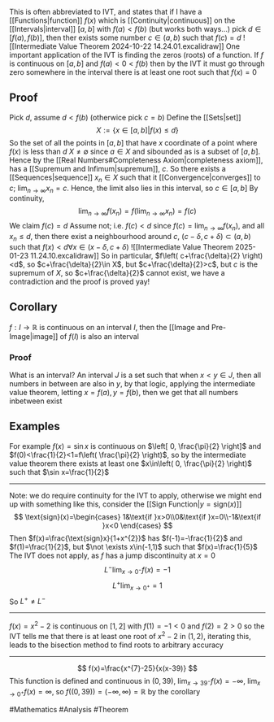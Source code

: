 This is often abbreviated to IVT, and states that if I have a [[Functions|function]] $f(x)$ which is [[Continuity|continuous]] on the [[Intervals|interval]] $[a,b]$ with $f(a)<f(b)$ (but works both ways...) pick $d\in[f(a),f(b)]$, then ther exists some number $c\in(a,b)$ such that $f(c)=d$
![[Intermediate Value Theorem 2024-10-22 14.24.01.excalidraw]]
One important application of the IVT is finding the zeros (roots) of a function. If $f$ is continuous on $[a,b]$ and $f(a)<0<f(b)$ then by the IVT it must go through zero somewhere in the interval there is at least one root such that $f(x)=0$
## Proof
Pick $d$, assume $d<f(b)$ (otherwice pick $c=b$) Define the [[Sets|set]]
$$
X:=\{ x\in [a,b]|f(x)\leq d \}
$$
So the set of all the points in $[a,b]$ that have $x$ coordinate of a point where $f(x)$ is less than $d$
$X\neq \emptyset$ since $a\in X$ and sibounded as is a subset of $[a,b]$. Hence by the [[Real Numbers#Completeness Axiom|completeness axiom]], has a [[Supremum and Infimum|supremum]], $c$. So there exists a [[Sequences|sequence]] $x_{n}\in X$ such that it [[Convergence|converges]] to $c$; $\lim_{ n \to \infty }x_{n}=c$. Hence, the limit also lies in this interval, so $c\in[a,b]$
By continuity,
$$
\lim_{ n \to \infty } f(x_{n})=f(\lim_{ n \to \infty } x_{n})=f(c)
$$
We claim $f(c)=d$
Assume not; i.e. $f(c)<d$ since $f(c)=\lim_{ n \to \infty }f(x_{n})$, and all $x_{n}\leq d$, then there exist a neighbourhood around $c$, $(c-\delta,c+\delta)\subset(a,b)$ such that $f(x)<d\forall x\in(x-\delta,c+\delta)$
![[Intermediate Value Theorem 2025-01-23 11.24.10.excalidraw]]
So in particular, $f\left( c+\frac{\delta}{2} \right)<d$, so $c+\frac{\delta}{2}\in X$, but $c+\frac{\delta}{2}>c$, but $c$ is the supremum of $X$, so $c+\frac{\delta}{2}$ cannot exist, we have a contradiction and the proof is proved yay!
## Corollary
$f:I\to \mathbb{R}$ is continuous on an interval $I$, then the [[Image and Pre-Image|image]] of $f(I)$ is also an interval
### Proof
What is an interval? An interval $J$ is a set such that when $x<y\in J$, then all numbers in between are also in $y$, by that logic, applying the intermediate value theorem, letting $x=f(a),y=f(b)$, then we get that all numbers inbetween exist
## Examples
For example $f(x)=\sin x$ is continuous on $\left[ 0, \frac{\pi}{2} \right]$ and $f(0)<\frac{1}{2}<1=f\left( \frac{\pi}{2} \right)$, so by the intermediate value theorem there exists at least one $x\in\left( 0, \frac{\pi}{2} \right)$ such that $\sin x=\frac{1}{2}$
___
Note: we do require continuity for the IVT to apply, otherwise we might end up with something like this, consider the [[Sign Function|$y=\text{sign}(x)$]] 
$$
\text{sign}(x)=\begin{cases}
1&\text{if }x>0\\0&\text{if }x=0\\-1&\text{if }x<0
\end{cases}
$$
Then $f(x)=\frac{\text{sign}x}{1+x^{2}}$ has $f(-1)=-\frac{1}{2}$ and $f(1)=\frac{1}{2}$, but $\not \exists x\in(-1,1)$ such that $f(x)=\frac{1}{5}$ The IVT does not apply, as $f$ has a jump discontinuity at $x=0$
$$
L^-\lim_{ x \to 0^- }f(x) =-1
$$
$$
L^+\lim_{ x \to 0^+ } =1
$$
So $L^+\neq L^-$
___
$f(x)=x^{2}-2$ is continuous on $[1,2]$ with $f(1)=-1<0$ and $f(2)=2>0$ so the IVT tells me that there is at least one root of $x^{2}-2$ in $(1,2)$, iterating this, leads to the bisection method to find roots to arbitrary accuracy
___
$$
f(x)=\frac{x^{7}-25}{x(x-39)}
$$
This function is defined and continuous in $(0,39)$, $\lim_{ x \to 39^- }f(x)=-\infty$, $\lim_{ x \to 0^+ }f(x)=\infty$, so $f((0,39))=(-\infty,\infty)=\mathbb{R}$ by the corollary

#Mathematics #Analysis #Theorem